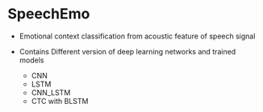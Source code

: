 # SpeechEmo
- Emotional context classification from acoustic feature of speech signal

- Contains Different version of deep learning networks and trained models
  - CNN 
  - LSTM
  - CNN_LSTM
  - CTC with BLSTM
